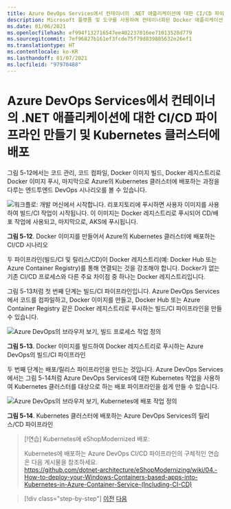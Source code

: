 ```yaml
---
title: Azure DevOps Services에서 컨테이너의 .NET 애플리케이션에 대한 CI/CD 파이프라인 만들기 및 Kubernetes 클러스터에 배포
description: Microsoft 플랫폼 및 도구를 사용하여 컨테이너화된 Docker 애플리케이션 수명 주기
ms.date: 01/06/2021
ms.openlocfilehash: ef994f132716547ee402237016ee71013528d779
ms.sourcegitcommit: 7ef96827b161ef3fcde75f79d839885632e26ef1
ms.translationtype: HT
ms.contentlocale: ko-KR
ms.lasthandoff: 01/07/2021
ms.locfileid: "97970488"
---
```

# <a name="create-cicd-pipelines-in-azure-devops-services-for-a-net-application-on-containers-and-deploying-to-a-kubernetes-cluster"></a>Azure DevOps Services에서 컨테이너의 .NET 애플리케이션에 대한 CI/CD 파이프라인 만들기 및 Kubernetes 클러스터에 배포

그림 5-12에서는 코드 관리, 코드 컴파일, Docker 이미지 빌드, Docker 레지스트리로 Docker 이미지 푸시, 마지막으로 Azure의 Kubernetes 클러스터에 배포하는 과정을 다루는 엔드투엔드 DevOps 시나리오를 볼 수 있습니다.

![워크플로: 개발 머신에서 시작합니다. 리포지토리에 푸시하면 사용자 이미지를 사용하여 빌드/CI 작업이 시작됩니다. 이 이미지는 Docker 레지스트리로 푸시되어 CD/배포 작업에 사용되고, 마지막으로, AKS에 푸시됩니다.](media/docker-workflow-ci-cd-aks.png)

**그림 5-12**. Docker 이미지를 만들어서 Azure의 Kubernetes 클러스터에 배포하는 CI/CD 시나리오

두 파이프라인(빌드/CI 및 릴리스/CD)이 Docker 레지스트리(예: Docker Hub 또는 Azure Container Registry)를 통해 연결되는 것을 강조해야 합니다. Docker가 없는 기존 CI/CD 프로세스와 다른 주요 차이점 중 하나는 Docker 레지스트리입니다.

그림 5-13처럼 첫 번째 단계는 빌드/CI 파이프라인입니다. Azure DevOps Services에서 코드를 컴파일하고, Docker 이미지를 만들고, Docker Hub 또는 Azure Container Registry 같은 Docker 레지스트리로 푸시하는 빌드/CI 파이프라인을 만들 수 있습니다.

![Azure DevOps의 브라우저 보기, 빌드 프로세스 작업 정의](media/build-ci-pipeline-azure-devops-push-to-docker-registry.png)

**그림 5-13**. Docker 이미지를 빌드하여 Docker 레지스트리로 푸시하는 Azure DevOps의 빌드/CI 파이프라인

두 번째 단계는 배포/릴리스 파이프라인을 만드는 것입니다. Azure DevOps Services에서는 그림 5-14처럼 Azure DevOps Services에 대한 Kubernetes 작업을 사용하여 Kubernetes 클러스터를 대상으로 하는 배포 파이프라인을 쉽게 만들 수 있습니다.

![Azure DevOps의 브라우저 보기, Kubernetes에 배포 작업 정의](media/release-cd-pipeline-azure-devops-deploy-to-kubernetes.png)

**그림 5-14**. Kubernetes 클러스터에 배포하는 Azure DevOps Services의 릴리스/CD 파이프라인

> [!연습] Kubernetes에 eShopModernized 배포:
>
> Kubernetes에 배포하는 Azure DevOps CI/CD 파이프라인의 구체적인 연습은 다음 게시물을 참조하세요. \
><https://github.com/dotnet-architecture/eShopModernizing/wiki/04.-How-to-deploy-your-Windows-Containers-based-apps-into-Kubernetes-in-Azure-Container-Service-(Including-CI-CD)>

>[!div class="step-by-step"]
>[이전](docker-application-outer-loop-devops-workflow.md)
>[다음](../run-manage-monitor-docker-environments/index.md)
